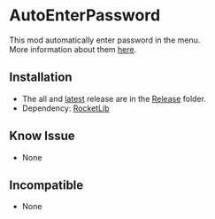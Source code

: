 # AutoEnterPassword

This mod automatically enter password in the menu.  
More information about them [here](https://steamcommunity.com/sharedfiles/filedetails/?id=2550568261).
  
## Installation

* The all and [latest](./Release/AutoEnterPassword.zip) release are in the [Release](./Release/) folder.
* Dependency: [RocketLib](https://www.nexusmods.com/broforce/mods/9)

## Know Issue

* None

## Incompatible

* None
